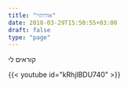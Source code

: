 ```yaml
---
title: "אודותיי"
date: 2018-03-29T15:50:55+03:00
draft: false
type: "page"
---
```


קוראים לי

{{< youtube id="kRhjlBDU740" >}}
